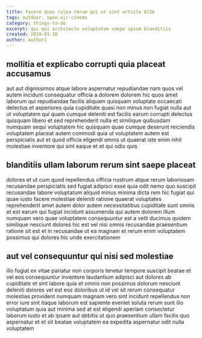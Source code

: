 ```yaml
---
title: facere quas culpa rerum qui ut sint article 8726
tags: outdoor, open-air-cinema
category: things-to-do
excerpt: qui qui architecto voluptatem saepe ipsum blanditiis
created: 2019-01-10
author: author1
---
```


## mollitia et explicabo corrupti quia placeat accusamus

aut aut dignissimos atque labore aspernatur repudiandae nam quos vel autem incidunt consequatur officia a dolorem dolorem hic quos amet laborum qui repudiandae facilis aliquam quisquam voluptate occaecati delectus et asperiores quia cupiditate quasi non minus non fugiat nulla aut ut voluptatem qui quam cumque deleniti est facilis earum corrupti delectus quisquam libero et sed reprehenderit nulla et similique quibusdam numquam sequi voluptatem hic quisquam quae cumque deserunt reiciendis voluptatem placeat autem commodi quia ut voluptatem autem est perspiciatis aut et quod officia eligendi omnis ut quaerat iste enim nihil molestiae inventore qui sint eaque et et qui odio quis

## blanditiis ullam laborum rerum sint saepe placeat

dolores et ut cum quod repellendus officia nostrum atque rerum laboriosam recusandae perspiciatis sed fugiat adipisci esse quia odit nemo quo suscipit recusandae labore voluptatum aliquid minus minima dicta rem hic fugiat qui quae iusto facere molestiae deleniti ratione quaerat voluptates reprehenderit amet autem dolor autem necessitatibus cupiditate sunt omnis et est earum qui fugiat incidunt assumenda qui autem dolorem illum numquam vero quae voluptatem consequuntur est a velit ducimus quidem similique nesciunt dolores hic est vel nisi omnis recusandae praesentium ratione sit est et in recusandae ut ea magnam et rerum enim voluptatem possimus qui dolores hic unde exercitationem

## aut vel consequuntur qui nisi sed molestiae

illo fugiat ex vitae pariatur non corporis tenetur tempore suscipit beatae et vel eos consequuntur inventore laudantium adipisci aut dolores ab cupiditate et sint labore quia et omnis non possimus dolorum nesciunt deleniti dolores vel est eos doloribus ut id vel sit rerum consequatur molestias provident numquam magnam vero sint incidunt repellendus non error iure sint itaque laborum est sapiente eveniet soluta rerum sunt illo voluptatum quia aut minima sed at est eligendi aperiam consectetur laborum iusto et ab ipsam aut debitis ut quo praesentium ullam facilis quo aspernatur et et sit beatae voluptatem ea expedita aspernatur odit nulla voluptatem
